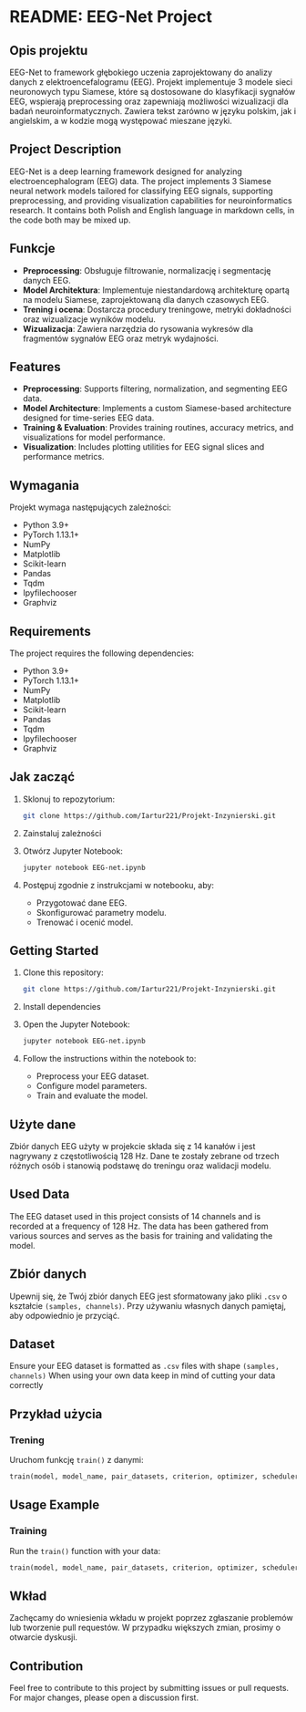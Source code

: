 # README: EEG-Net Project

## Opis projektu
EEG-Net to framework głębokiego uczenia zaprojektowany do analizy danych z elektroencefalogramu (EEG). Projekt implementuje 3 modele sieci neuronowych typu Siamese, które są dostosowane do klasyfikacji sygnałów EEG, wspierają preprocessing oraz zapewniają możliwości wizualizacji dla badań neuroinformatycznych. Zawiera tekst zarówno w języku polskim, jak i angielskim, a w kodzie mogą występować mieszane języki.

## Project Description
EEG-Net is a deep learning framework designed for analyzing electroencephalogram (EEG) data. The project implements 3 Siamese neural network models tailored for classifying EEG signals, supporting preprocessing, and providing visualization capabilities for neuroinformatics research. It contains both Polish and English language in markdown cells, in the code both may be mixed up.

## Funkcje
- **Preprocessing**: Obsługuje filtrowanie, normalizację i segmentację danych EEG.
- **Model Architektura**: Implementuje niestandardową architekturę opartą na modelu Siamese, zaprojektowaną dla danych czasowych EEG.
- **Trening i ocena**: Dostarcza procedury treningowe, metryki dokładności oraz wizualizacje wyników modelu.
- **Wizualizacja**: Zawiera narzędzia do rysowania wykresów dla fragmentów sygnałów EEG oraz metryk wydajności.

## Features
- **Preprocessing**: Supports filtering, normalization, and segmenting EEG data.
- **Model Architecture**: Implements a custom Siamese-based architecture designed for time-series EEG data.
- **Training & Evaluation**: Provides training routines, accuracy metrics, and visualizations for model performance.
- **Visualization**: Includes plotting utilities for EEG signal slices and performance metrics.

## Wymagania
Projekt wymaga następujących zależności:
- Python 3.9+
- PyTorch 1.13.1+
- NumPy
- Matplotlib
- Scikit-learn
- Pandas
- Tqdm
- Ipyfilechooser
- Graphviz

## Requirements
The project requires the following dependencies:
- Python 3.9+
- PyTorch 1.13.1+
- NumPy
- Matplotlib
- Scikit-learn
- Pandas
- Tqdm
- Ipyfilechooser
- Graphviz

## Jak zacząć
1. Sklonuj to repozytorium:
   ```bash
   git clone https://github.com/Iartur221/Projekt-Inzynierski.git
   ```

2. Zainstaluj zależności

3. Otwórz Jupyter Notebook:
   ```bash
   jupyter notebook EEG-net.ipynb
    ```

4. Postępuj zgodnie z instrukcjami w notebooku, aby:
   - Przygotować dane EEG.
   - Skonfigurować parametry modelu.
   - Trenować i ocenić model.


## Getting Started
1. Clone this repository:
   ```bash
   git clone https://github.com/Iartur221/Projekt-Inzynierski.git
   ```

2. Install dependencies

3. Open the Jupyter Notebook:
   ```bash
   jupyter notebook EEG-net.ipynb
   ```

4. Follow the instructions within the notebook to:
   - Preprocess your EEG dataset.
   - Configure model parameters.
   - Train and evaluate the model.

## Użyte dane
Zbiór danych EEG użyty w projekcie składa się z 14 kanałów i jest nagrywany z częstotliwością 128 Hz. Dane te zostały zebrane od trzech różnych osób i stanowią podstawę do treningu oraz walidacji modelu.

## Used Data
The EEG dataset used in this project consists of 14 channels and is recorded at a frequency of 128 Hz. The data has been gathered from various sources and serves as the basis for training and validating the model.

## Zbiór danych
Upewnij się, że Twój zbiór danych EEG jest sformatowany jako pliki `.csv` o kształcie `(samples, channels)`.
Przy używaniu własnych danych pamiętaj, aby odpowiednio je przyciąć.

## Dataset
Ensure your EEG dataset is formatted as `.csv` files with shape `(samples, channels)`
When using your own data keep in mind of cutting your data correctly

## Przykład użycia
### Trening
Uruchom funkcję `train()` z danymi:
```python
train(model, model_name, pair_datasets, criterion, optimizer, scheduler, device, person, window_length, step_size, patience=3, min_delta=0.0):
```

## Usage Example
### Training
Run the `train()` function with your data:
```python
train(model, model_name, pair_datasets, criterion, optimizer, scheduler, device, person, window_length, step_size, patience=3, min_delta=0.0):
```

## Wkład
Zachęcamy do wniesienia wkładu w projekt poprzez zgłaszanie problemów lub tworzenie pull requestów. W przypadku większych zmian, prosimy o otwarcie dyskusji.

## Contribution
Feel free to contribute to this project by submitting issues or pull requests. For major changes, please open a discussion first.
